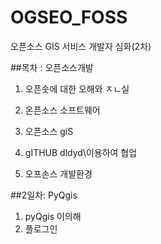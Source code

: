 # OGSEO_FOSS
오픈소스 GIS 서비스 개발자 심화(2차)


##목차 : 오픈소스개발 
1. 오픈솟에 대한 오해와 ㅈㄴ실

2. 온픈소스 소프트웨어
3.	오픈소스 giS
5. gITHUB dldyd\이용하여 협업
6. 오프손스 개발환경 

##2일차: PyQgis 
1. pyQgis 이의해
2. 플로그인 
